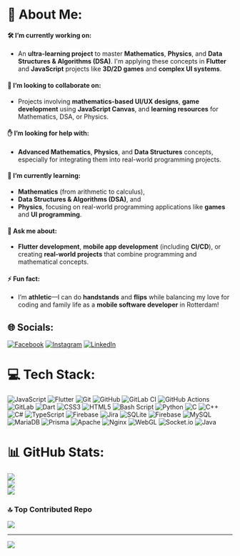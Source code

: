 # 💫 About Me:

#### 🛠 I’m currently working on:
- An **ultra-learning project** to master **Mathematics**, **Physics**, and **Data Structures & Algorithms (DSA)**. I'm applying these concepts in **Flutter** and **JavaScript** projects like **3D/2D games** and **complex UI systems**.

#### 🤝 I’m looking to collaborate on:
- Projects involving **mathematics-based UI/UX designs**, **game development** using **JavaScript Canvas**, and **learning resources** for Mathematics, DSA, or Physics.

#### ✋ I’m looking for help with:
- **Advanced Mathematics**, **Physics**, and **Data Structures** concepts, especially for integrating them into real-world programming projects.

#### 🌱 I’m currently learning:
- **Mathematics** (from arithmetic to calculus),  
- **Data Structures & Algorithms (DSA)**, and  
- **Physics**, focusing on real-world programming applications like **games** and **UI programming**.

#### 💬 Ask me about:
- **Flutter development**, **mobile app development** (including **CI/CD**), or creating **real-world projects** that combine programming and mathematical concepts.

#### ⚡ Fun fact:
- I’m **athletic**—I can do **handstands** and **flips** while balancing my love for coding and family life as a **mobile software developer** in Rotterdam!


## 🌐 Socials:
[![Facebook](https://img.shields.io/badge/Facebook-%231877F2.svg?logo=Facebook&logoColor=white)](https://facebook.com/abdulbasit.saeed.716) [![Instagram](https://img.shields.io/badge/Instagram-%23E4405F.svg?logo=Instagram&logoColor=white)](https://instagram.com/abdulbasitsaeed619) [![LinkedIn](https://img.shields.io/badge/LinkedIn-%230077B5.svg?logo=linkedin&logoColor=white)](https://linkedin.com/in/codesahir) 

# 💻 Tech Stack:
![JavaScript](https://img.shields.io/badge/javascript-%23323330.svg?style=for-the-badge&logo=javascript&logoColor=%23F7DF1E) ![Flutter](https://img.shields.io/badge/Flutter-%2302569B.svg?style=for-the-badge&logo=Flutter&logoColor=white) ![Git](https://img.shields.io/badge/git-%23F05033.svg?style=for-the-badge&logo=git&logoColor=white) ![GitHub](https://img.shields.io/badge/github-%23121011.svg?style=for-the-badge&logo=github&logoColor=white) ![GitLab CI](https://img.shields.io/badge/gitlab%20CI-%23181717.svg?style=for-the-badge&logo=gitlab&logoColor=white) ![GitHub Actions](https://img.shields.io/badge/github%20actions-%232671E5.svg?style=for-the-badge&logo=githubactions&logoColor=white) ![GitLab](https://img.shields.io/badge/gitlab-%23181717.svg?style=for-the-badge&logo=gitlab&logoColor=white) ![Dart](https://img.shields.io/badge/dart-%230175C2.svg?style=for-the-badge&logo=dart&logoColor=white) ![CSS3](https://img.shields.io/badge/css3-%231572B6.svg?style=for-the-badge&logo=css3&logoColor=white) ![HTML5](https://img.shields.io/badge/html5-%23E34F26.svg?style=for-the-badge&logo=html5&logoColor=white) ![Bash Script](https://img.shields.io/badge/bash_script-%23121011.svg?style=for-the-badge&logo=gnu-bash&logoColor=white) ![Python](https://img.shields.io/badge/python-3670A0?style=for-the-badge&logo=python&logoColor=ffdd54) ![C](https://img.shields.io/badge/c-%2300599C.svg?style=for-the-badge&logo=c&logoColor=white) ![C++](https://img.shields.io/badge/c++-%2300599C.svg?style=for-the-badge&logo=c%2B%2B&logoColor=white) ![C#](https://img.shields.io/badge/c%23-%23239120.svg?style=for-the-badge&logo=csharp&logoColor=white) ![TypeScript](https://img.shields.io/badge/typescript-%23007ACC.svg?style=for-the-badge&logo=typescript&logoColor=white) ![Firebase](https://img.shields.io/badge/firebase-%23039BE5.svg?style=for-the-badge&logo=firebase) ![Jira](https://img.shields.io/badge/jira-%230A0FFF.svg?style=for-the-badge&logo=jira&logoColor=white) ![SQLite](https://img.shields.io/badge/sqlite-%2307405e.svg?style=for-the-badge&logo=sqlite&logoColor=white) ![Firebase](https://img.shields.io/badge/firebase-a08021?style=for-the-badge&logo=firebase&logoColor=ffcd34) ![MySQL](https://img.shields.io/badge/mysql-4479A1.svg?style=for-the-badge&logo=mysql&logoColor=white) ![MariaDB](https://img.shields.io/badge/MariaDB-003545?style=for-the-badge&logo=mariadb&logoColor=white) ![Prisma](https://img.shields.io/badge/Prisma-3982CE?style=for-the-badge&logo=Prisma&logoColor=white) ![Apache](https://img.shields.io/badge/apache-%23D42029.svg?style=for-the-badge&logo=apache&logoColor=white) ![Nginx](https://img.shields.io/badge/nginx-%23009639.svg?style=for-the-badge&logo=nginx&logoColor=white) ![WebGL](https://img.shields.io/badge/WebGL-990000?logo=webgl&logoColor=white&style=for-the-badge) ![Socket.io](https://img.shields.io/badge/Socket.io-black?style=for-the-badge&logo=socket.io&badgeColor=010101) ![Java](https://img.shields.io/badge/java-%23ED8B00.svg?style=for-the-badge&logo=openjdk&logoColor=white)
# 📊 GitHub Stats:
![](https://github-readme-stats.vercel.app/api?username=AbdulbasitSaid&theme=dark&hide_border=false&include_all_commits=true&count_private=true)<br/>
![](https://github-readme-streak-stats.herokuapp.com/?user=AbdulbasitSaid&theme=dark&hide_border=false)<br/>
![](https://github-readme-stats.vercel.app/api/top-langs/?username=AbdulbasitSaid&theme=dark&hide_border=false&include_all_commits=true&count_private=true&layout=compact)

### 🔝 Top Contributed Repo
![](https://github-contributor-stats.vercel.app/api?username=AbdulbasitSaid&limit=5&theme=dark&combine_all_yearly_contributions=true)

---
[![](https://visitcount.itsvg.in/api?id=AbdulbasitSaid&icon=0&color=0)](https://visitcount.itsvg.in)

<!-- Proudly created with GPRM ( https://gprm.itsvg.in ) -->
